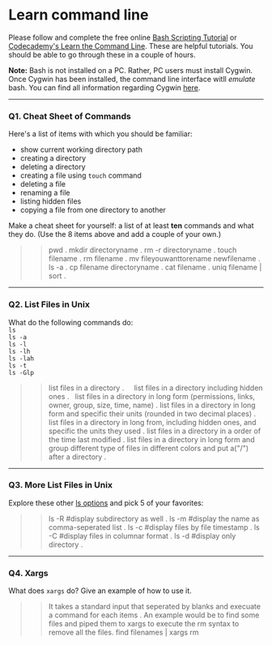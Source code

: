 # Learn command line

Please follow and complete the free online [Bash Scripting Tutorial](https://ryanstutorials.net/bash-scripting-tutorial/) or [Codecademy's Learn the Command Line](https://www.codecademy.com/learn/learn-the-command-line). These are helpful tutorials. You should be able to go through these in a couple of hours.

**Note:** Bash is not installed on a PC. Rather, PC users must install Cygwin. Once Cygwin has been installed, the command line interface witll _emulate_ bash. You can find all information regarding Cygwin [here](https://www.cygwin.com/).

---

### Q1.  Cheat Sheet of Commands  

Here's a list of items with which you should be familiar:  
* show current working directory path
* creating a directory
* deleting a directory
* creating a file using `touch` command
* deleting a file
* renaming a file
* listing hidden files
* copying a file from one directory to another

Make a cheat sheet for yourself: a list of at least **ten** commands and what they do.  (Use the 8 items above and add a couple of your own.)  

> > pwd . 
> > mkdir directoryname . 
> > rm -r directoryname . 
> > touch filename . 
> > rm filename . 
> > mv fileyouwanttorename newfilename . 
> > ls -a . 
> > cp filename directoryname . 
> > cat filename . 
> > uniq filename | sort . 
---

### Q2.  List Files in Unix   

What do the following commands do:  
`ls`  
`ls -a`  
`ls -l`  
`ls -lh`  
`ls -lah`  
`ls -t`  
`ls -Glp`  

> > list files in a directory .    
> > list files in a directory including hidden ones .  
> > list files in a directory in long form (permissions, links, owner, group, size, time, name) . 
> > list files in a directory in long form and specific their units (rounded in two decimal places) . 
> > list files in a directory in long from, including hidden ones, and specific the units they used . 
> > list files in a directory in a order of the time last modified . 
> > list files in a directory in long form and group different type of files in different colors and put a("/") after a directory . 
---

### Q3.  More List Files in Unix  

Explore these other [ls options](http://www.techonthenet.com/unix/basic/ls.php) and pick 5 of your favorites:

> > ls -R #display subdirectory as well . 
> > ls -m #display the name as comma-seperated list . 
> > ls -c #display files by file timestamp . 
> > ls -C #display files in columnar format . 
> > ls -d #display only directory . 

---

### Q4.  Xargs   

What does `xargs` do? Give an example of how to use it.

> > It takes a standard input that seperated by blanks and execuate a command for each items . 
> > An example would be to find some files and piped them to xargs to execute the rm syntax to remove all the files. find filenames | xargs rm

 

